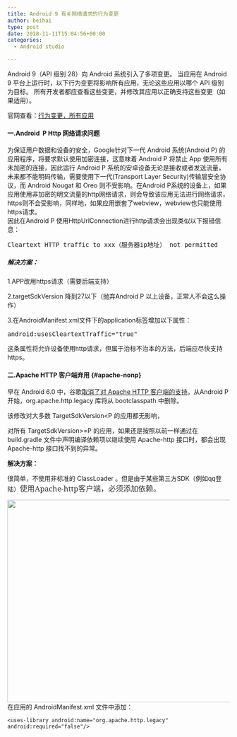 ```yaml
---
title: Android 9 有关网络请求的行为变更
author: beihai
type: post
date: 2018-11-11T15:04:56+00:00
categories:
  - Android studio

---
```

Android 9（API 级别 28）向 Android 系统引入了多项变更。 当应用在 Android 9 平台上运行时，以下行为变更将影响所有应用，无论这些应用以哪个 API 级别为目标。 所有开发者都应查看这些变更，并修改其应用以正确支持这些变更（如果适用）。
  
<!--more-->


  
官网查看：<a href="https://developer.android.google.cn/about/versions/pie/android-9.0-changes-all#crypto-changes" target="_blank" rel="noopener noreferrer">行为变更，所有应用</a>

#### 一.Android  P Http 网络请求问题

<div>
  为保证用户数据和设备的安全，Google针对下一代 Android 系统(Android P) 的应用程序，将要求默认使用加密连接，这意味着 Android P 将禁止 App 使用所有未加密的连接，因此运行 Android P 系统的安卓设备无论是接收或者发送流量，未来都不能明码传输，需要使用下一代(Transport Layer Security)传输层安全协议，而 Android Nougat 和 Oreo 则不受影响。在Android P系统的设备上，如果应用使用非加密的明文流量的http网络请求，则会导致该应用无法进行网络请求，https则不会受影响，同样地，如果应用嵌套了webview，webview也只能使用https请求。
</div>

<div>
  因此在Android P 使用HttpUrlConnection进行http请求会出现类似以下报错信息：
</div>

<div>
</div>

<pre>Cleartext HTTP traffic to xxx（服务器ip地址） not permitted</pre>

##### 解决方案：

1.APP改用https请求（需要后端支持）
  
2.targetSdkVersion 降到27以下（抛弃Android P 以上设备，正常人不会这么操作）
  
3.在AndroidManifest.xml文件下的application标签增加以下属性：

<pre>android:usesCleartextTraffic="true"</pre>

这条属性将允许设备使用http请求，但属于治标不治本的方法，后端应尽快支持https。

#### 二.Apache HTTP 客户端弃用 {#apache-nonp}

早在 Android 6.0 中，谷歌[取消了对 Apache HTTP 客户端的支持][1]。从Android P开始，org.apache.http.legacy 库将从 bootclasspath 中删除。
  
该修改对大多数 TargetSdkVersion<P 的应用都无影响，
  
对所有 TargetSdkVersion>=P 的应用，如果还是按照以前一样通过在 build.gradle 文件中声明编译依赖项以继续使用 Apache-http 接口时，都会出现 Apache-http 接口找不到的异常。
  
**解决方案：**
  
很简单，不使用非标准的 ClassLoader 。但是由于某些第三方SDK（例如qq登陆）<span style="display: inline !important; float: none; background-color: #ffffff; color: #333333; cursor: text; font-family: 'Noto Serif',serif; font-size: 17px; font-style: normal; font-variant: normal; font-weight: 400; letter-spacing: normal; orphans: 2; text-align: left; text-decoration: none; text-indent: 0px; text-transform: none; -webkit-text-stroke-width: 0px; white-space: normal; word-spacing: 0px;">使用Apache-http客户端，必须添加依赖。</span>
  
<img class="alignnone size-full wp-image-284" src="http://120.78.201.42/wp-content/uploads/2018/11/批注-2018-11-11-201212.jpg" alt="" width="864" height="458" />在应用的 AndroidManifest.xml 文件中添加：

<pre class="pure-highlightjs"><code class="java">&lt;uses-library android:name="org.apache.http.legacy" android:required="false"/&gt;</code></pre>

&nbsp;

 [1]: https://developer.android.google.cn/about/versions/marshmallow/android-6.0-changes#behavior-apache-http-client